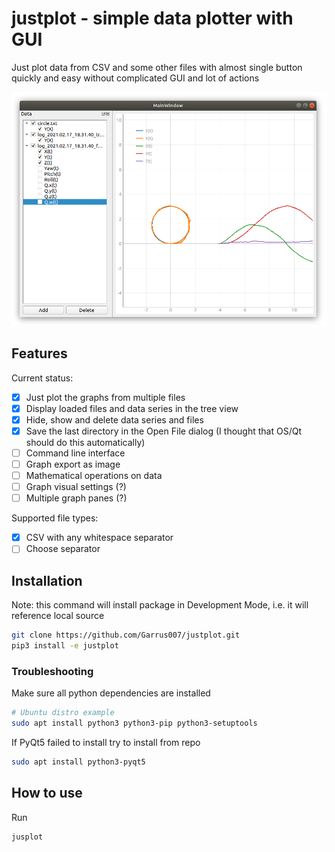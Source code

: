 # justplot - simple data plotter with GUI

Just plot data from CSV and some other files with almost single
button quickly and easy without complicated GUI and lot of actions

![](img/justplot.png)

## Features
Current status:
 - [X] Just plot the graphs from multiple files
 - [X] Display loaded files and data series in the tree view
 - [x] Hide, show and delete data series and files
 - [x] Save the last directory in the Open File dialog (I thought that OS/Qt should do this automatically)
 - [ ] Command line interface
 - [ ] Graph export as image
 - [ ] Mathematical operations on data
 - [ ] Graph visual settings (?)
 - [ ] Multiple graph panes (?)

Supported file types:
 - [x] CSV with any whitespace separator
 - [ ] Choose separator

## Installation

Note: this command will install package in Development Mode, i.e. it will reference local source

```sh
git clone https://github.com/Garrus007/justplot.git
pip3 install -e justplot
```

### Troubleshooting

Make sure all python dependencies are installed
```sh
# Ubuntu distro example
sudo apt install python3 python3-pip python3-setuptools
```

If PyQt5 failed to install try to install from repo
```sh
sudo apt install python3-pyqt5
```

## How to use
Run
```sh
jusplot
```
